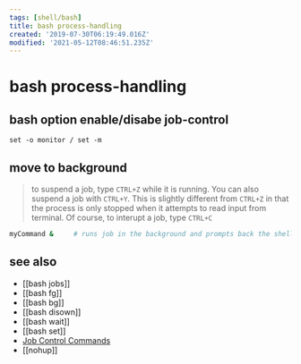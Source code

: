 ```yaml
---
tags: [shell/bash]
title: bash process-handling
created: '2019-07-30T06:19:49.016Z'
modified: '2021-05-12T08:46:51.235Z'
---
```


# bash process-handling

## bash option enable/disabe job-control
`set -o monitor / set -m`


## move to background
> to suspend a job, type `CTRL+Z` while it is running. You can also suspend a job with `CTRL+Y`. This is slightly different from `CTRL+Z` in that the process is only stopped when it attempts to read input from terminal. Of course, to interupt a job, type `CTRL+C`
```sh
myCommand &     # runs job in the background and prompts back the shell
```

## see also
- [[bash jobs]]
- [[bash fg]]
- [[bash bg]]
- [[bash disown]]
- [[bash wait]]
- [[bash set]]
- [Job Control Commands](http://tldp.org/LDP/abs/html/x9644.html)
- [[nohup]]
